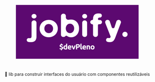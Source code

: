 <div align="center" width=50%>
  <img src=public/images/logo.png> 
</div>

<h1 align="center">
</h1>
<p align="center">🚀 lib para construir interfaces do usuário com componentes reutilizáveis</p>
